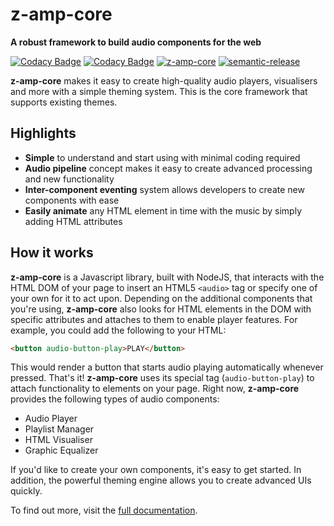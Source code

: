 # z-amp-core

**A robust framework to build audio components for the web**

[![Codacy Badge](https://app.codacy.com/project/badge/Grade/d82fa0f8dff24cf9833c6e818f814543)](https://www.codacy.com/bb/zyrous/z-amp-core/dashboard?utm_source=mason_zyrous@bitbucket.org&amp;utm_medium=referral&amp;utm_content=zyrous/z-amp-core&amp;utm_campaign=Badge_Grade)
[![Codacy Badge](https://app.codacy.com/project/badge/Coverage/d82fa0f8dff24cf9833c6e818f814543)](https://www.codacy.com/bb/zyrous/z-amp-core/dashboard?utm_source=mason_zyrous@bitbucket.org&utm_medium=referral&utm_content=zyrous/z-amp-core&utm_campaign=Badge_Coverage)
[![z-amp-core](https://img.shields.io/endpoint?url=https://dashboard.cypress.io/badge/detailed/b42gr3/master&style=flat&logo=cypress)](https://dashboard.cypress.io/projects/b42gr3/runs)
[![semantic-release](https://img.shields.io/badge/%20%20%F0%9F%93%A6%F0%9F%9A%80-semantic--release-e10079.svg)](https://github.com/semantic-release/semantic-release)

**z-amp-core** makes it easy to create high-quality audio players, visualisers and more with a simple theming system. This is the core framework that supports existing themes.

## Highlights
-   **Simple** to understand and start using with minimal coding required
-   **Audio pipeline** concept makes it easy to create advanced processing and new functionality
-   **Inter-component eventing** system allows developers to create new components with ease
-   **Easily animate** any HTML element in time with the music by simply adding HTML attributes

## How it works
**z-amp-core** is a Javascript library, built with NodeJS, that interacts with the HTML DOM of your page to insert an HTML5 `<audio>` tag or specify one of your own for it to act upon. Depending on the additional components that you're using, **z-amp-core** also looks for HTML elements in the DOM with specific attributes and attaches to them to enable player features. For example, you could add the following to your HTML:
```html
<button audio-button-play>PLAY</button>
```
This would render a button that starts audio playing automatically whenever pressed. That's it! **z-amp-core** uses its special tag (`audio-button-play`) to attach functionality to elements on your page.
Right now, **z-amp-core** provides the following types of audio components:

-   Audio Player
-   Playlist Manager
-   HTML Visualiser
-   Graphic Equalizer

If you'd like to create your own components, it's easy to get started. In addition, the powerful theming engine allows you to create advanced UIs quickly.

To find out more, visit the [full documentation](https://bitbucket.org/zyrous/z-amp-core/src/master/docs/static/HOME.md).